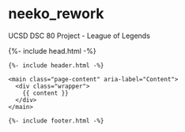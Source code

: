 # neeko_rework
UCSD DSC 80 Project - League of Legends

<!DOCTYPE html>
<html lang="{{ page.lang | default: site.lang | default: "en" }}">

<head>
    <meta charst = "UTF-8">
  {%- include head.html -%}

<head>
  <body>

    {%- include header.html -%}

    <main class="page-content" aria-label="Content">
      <div class="wrapper">
        {{ content }}
      </div>
    </main>

    {%- include footer.html -%}

  </body>

</html>

